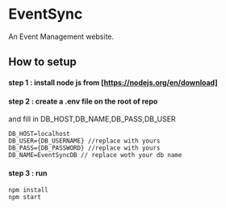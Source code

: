 # EventSync
An Event Management website.
## How to setup
#### step 1 : install node js from [https://nodejs.org/en/download] <br>
#### step 2 : create a .env file on the root of repo
and fill in DB_HOST,DB_NAME,DB_PASS,DB_USER
```env
DB_HOST=localhost
DB_USER={DB_USERNAME} //replace with yours
DB_PASS={DB_PASSWORD} //replace with yours
DB_NAME=EventSyncDB // replace woth your db name
```
#### step 3 : run 
```batch
npm install
npm start
```
